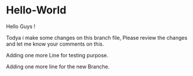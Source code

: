 # Hello-World


Hello Guys !

Todya i make some changes on this branch file,
Please review the changes and let me know your comments on this.

Adding one more Line for testing purpose.


Adding one more line  for the new Branche.

